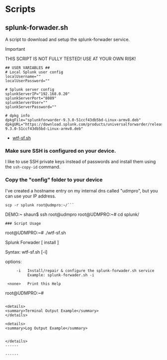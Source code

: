 # Scripts

## splunk-forwader.sh
A script to download and setup the splunk-forwader service.

> [!IMPORTANT]
>
> THIS SCRIPT IS NOT FULLY TESTED!
> USE AT YOUR OWN RISK!


```
## USER VARIABLES ##
# Local Splunk user config
localUsername=""
localUserPassword=""

# Splunk server config
splunkServerIP="192.168.0.20"
splunkServerPort="8089"
splunkServerUser=""
splunkServerPassword=""

# dpkg info
dpkgFile="splunkforwarder-9.3.0-51ccf43db5bd-Linux-armv8.deb"
dpkgURL="https://download.splunk.com/products/universalforwarder/releases/9.3.0/linux/splunkforwarder-9.3.0-51ccf43db5bd-Linux-armv8.deb"

```

- [wtf-sf.sh](splunk_forwarder/wtf-sf.sh)

### Make sure SSH is configured on your device.
I like to use SSH private keys instead of passwords and install them using the ```ssh-copy-id``` command.

### Copy the "config" folder to your device
I've created a hostname entry on my internal dns called "udmpro", but you can use your IP address.

```
scp -r splunk root@udmpro:~/```
```
DEMO:~ shaun$ ssh root@udmpro
root@UDMPRO:~# cd splunk/
```
### Script Usage
```
root@UDMPRO:~# ./wtf-sf.sh 
 
   Splunk Forwader [ install ]

   Syntax: wtf-sf.sh [-i]

   options: 

         -i   Install/repair & configure the splunk-forwader.sh service
              Example: splunk-forwader.sh -i

     <none>   Print this Help

root@UDMPRO:~# 
```

<details>
<summary>Terminal Output Example</summary>
</details>

<details>
<summary>Log Output Example</summary>
  
```
```
</details>
------

------

